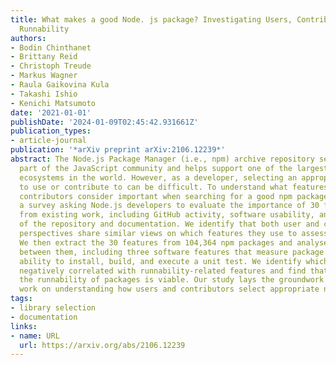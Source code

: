 ```yaml
---
title: What makes a good Node. js package? Investigating Users, Contributors, and
  Runnability
authors:
- Bodin Chinthanet
- Brittany Reid
- Christoph Treude
- Markus Wagner
- Raula Gaikovina Kula
- Takashi Ishio
- Kenichi Matsumoto
date: '2021-01-01'
publishDate: '2024-01-09T02:45:42.931661Z'
publication_types:
- article-journal
publication: '*arXiv preprint arXiv:2106.12239*'
abstract: The Node.js Package Manager (i.e., npm) archive repository serves as a critical
  part of the JavaScript community and helps support one of the largest developer
  ecosystems in the world. However, as a developer, selecting an appropriate npm package
  to use or contribute to can be difficult. To understand what features users and
  contributors consider important when searching for a good npm package, we conduct
  a survey asking Node.js developers to evaluate the importance of 30 features derived
  from existing work, including GitHub activity, software usability, and properties
  of the repository and documentation. We identify that both user and contributor
  perspectives share similar views on which features they use to assess package quality.
  We then extract the 30 features from 104,364 npm packages and analyse the correlations
  between them, including three software features that measure package ``runnability\";
  ability to install, build, and execute a unit test. We identify which features are
  negatively correlated with runnability-related features and find that predicting
  the runnability of packages is viable. Our study lays the groundwork for future
  work on understanding how users and contributors select appropriate npm packages.
tags:
- library selection
- documentation
links:
- name: URL
  url: https://arxiv.org/abs/2106.12239
---
```

